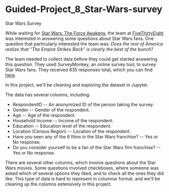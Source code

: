 # Guided-Project_8_Star-Wars-survey

Star Wars Survey

While waiting for [Star Wars: The Force Awakens](https://en.wikipedia.org/wiki/Star_Wars:_The_Force_Awakens "Star_Wars:_The_Force_Awakens"), the team at [FiveThirtyEight](http://fivethirtyeight.com/ "FiveThirtyEight") was interested in answering some questions about Star Wars fans. One question that particularly interested the team was: *Does the rest of America realize that “The Empire Strikes Back” is clearly the best of the bunch?*

The team needed to collect data before they could get started answering this question. They used SurveyMonkey, an online survey tool, to survey Star Wars fans. They received 835 responses total, which you can find [here](https://github.com/fivethirtyeight/data/tree/master/star-wars-survey).

In this project, we'll be cleaning and exploring the dataset in Jupyter.

The data has several columns, including:

- RespondentID -- An anonymized ID of the person taking the survey.
- Gender -- Gender of the respondent.
- Age -- Age of the respondent.
- Household Income -- Income of the respondent.
- Education -- Education level of the respondent.
- Location (Census Region) -- Location of the respondent.
- Have you seen any of the 6 films in the Star Wars franchise? -- Yes or No response.
- Do you consider yourself to be a fan of the Star Wars film franchise? -- Yes or No response.

There are several other columns, which involve questions about the Star Wars movies. Some questions involved checkboxes, where someone was asked which of several options they liked, and to check all the ones they did like. This type of data is hard to represent in columnar format, and we'll be cleaning up the columns extensively in this project.
